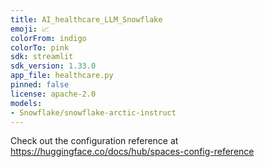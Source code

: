 ```yaml
---
title: AI_healthcare_LLM_Snowflake
emoji: 📈
colorFrom: indigo
colorTo: pink
sdk: streamlit
sdk_version: 1.33.0
app_file: healthcare.py
pinned: false
license: apache-2.0
models: 
- Snowflake/snowflake-arctic-instruct
---
```


Check out the configuration reference at https://huggingface.co/docs/hub/spaces-config-reference
